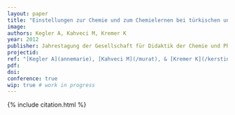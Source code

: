 ```yaml
---
layout: paper
title: "Einstellungen zur Chemie und zum Chemielernen bei türkischen und deutschen Jugendlichen"
image:
authors: Kegler A, Kahveci M, Kremer K
year: 2012
publisher: Jahrestagung der Gesellschaft für Didaktik der Chemie und Physik (GDCP)
projectid:
ref: "[Kegler A](annemarie), [Kahveci M](/murat), & [Kremer K](/kerstin). (2012). _Einstellungen zur Chemie und zum Chemielernen bei türkischen und deutschen Jugendlichen_. Paper presented at the Jahrestagung der Gesellschaft für Didaktik der Chemie und Physik (GDCP). [Poster]. Leibniz- Universität, Hannover, Germany. September 17 - 20, 2012."
pdf:
doi:
conference: true
wip: true # work in progress 
---
```


{% include citation.html %}
